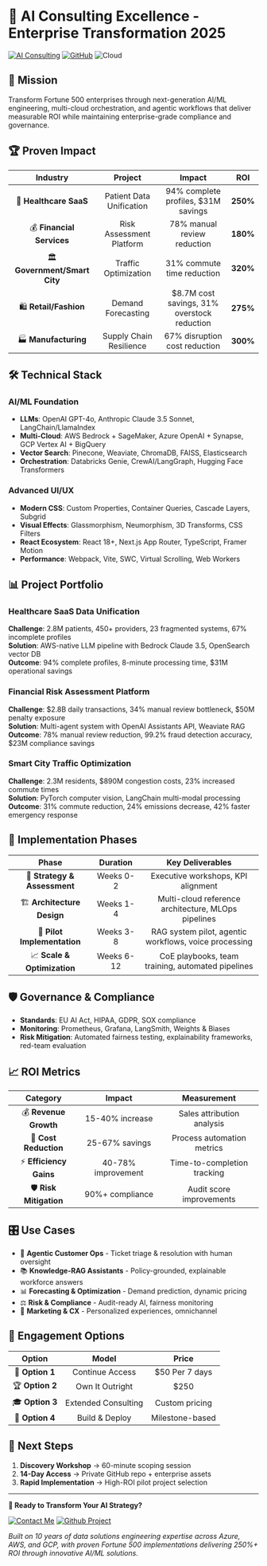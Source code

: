 # 🚀 AI Consulting Excellence - Enterprise Transformation 2025

[![AI Consulting](https://img.shields.io/badge/AI-Consulting-00D4AA?style=for-the-badge&logo=openai&logoColor=white)](mailto:corderio.vonner@outlook.com)
[![GitHub](https://img.shields.io/badge/GitHub-Project-181717?style=for-the-badge&logo=github&logoColor=white)](https://github.com/vonnerco/A.I.-2025)
![Cloud](https://img.shields.io/badge/Cloud-Native-FF6B6B?style=for-the-badge&logo=amazonaws&logoColor=white)

## 🎯 Mission

Transform Fortune 500 enterprises through next-generation AI/ML engineering, multi-cloud orchestration, and agentic workflows that deliver measurable ROI while maintaining enterprise-grade compliance and governance.

## 🏆 Proven Impact

| **Industry** | **Project** | **Impact** | **ROI** |
|:---:|:---:|:---:|:---:|
| 🏥 **Healthcare SaaS** | Patient Data Unification | 94% complete profiles, $31M savings | **250%** |
| 💰 **Financial Services** | Risk Assessment Platform | 78% manual review reduction | **180%** |
| 🏛️ **Government/Smart City** | Traffic Optimization | 31% commute time reduction | **320%** |
| 🛍️ **Retail/Fashion** | Demand Forecasting | $8.7M cost savings, 31% overstock reduction | **275%** |
| 🏭 **Manufacturing** | Supply Chain Resilience | 67% disruption cost reduction | **300%** |

## 🛠️ Technical Stack

### **AI/ML Foundation**
- **LLMs**: OpenAI GPT-4o, Anthropic Claude 3.5 Sonnet, LangChain/LlamaIndex
- **Multi-Cloud**: AWS Bedrock + SageMaker, Azure OpenAI + Synapse, GCP Vertex AI + BigQuery
- **Vector Search**: Pinecone, Weaviate, ChromaDB, FAISS, Elasticsearch
- **Orchestration**: Databricks Genie, CrewAI/LangGraph, Hugging Face Transformers

### **Advanced UI/UX**
- **Modern CSS**: Custom Properties, Container Queries, Cascade Layers, Subgrid
- **Visual Effects**: Glassmorphism, Neumorphism, 3D Transforms, CSS Filters
- **React Ecosystem**: React 18+, Next.js App Router, TypeScript, Framer Motion
- **Performance**: Webpack, Vite, SWC, Virtual Scrolling, Web Workers

## 📊 Project Portfolio

### **Healthcare SaaS Data Unification**
**Challenge**: 2.8M patients, 450+ providers, 23 fragmented systems, 67% incomplete profiles  
**Solution**: AWS-native LLM pipeline with Bedrock Claude 3.5, OpenSearch vector DB  
**Outcome**: 94% complete profiles, 8-minute processing time, $31M operational savings

### **Financial Risk Assessment Platform**
**Challenge**: $2.8B daily transactions, 34% manual review bottleneck, $50M penalty exposure  
**Solution**: Multi-agent system with OpenAI Assistants API, Weaviate RAG  
**Outcome**: 78% manual review reduction, 99.2% fraud detection accuracy, $23M compliance savings

### **Smart City Traffic Optimization**
**Challenge**: 2.3M residents, $890M congestion costs, 23% increased commute times  
**Solution**: PyTorch computer vision, LangChain multi-modal processing  
**Outcome**: 31% commute reduction, 24% emissions decrease, 42% faster emergency response

## 🚀 Implementation Phases

| **Phase** | **Duration** | **Key Deliverables** |
|:---:|:---:|:---:|
| 🎯 **Strategy & Assessment** | Weeks 0-2 | Executive workshops, KPI alignment |
| 🏗️ **Architecture Design** | Weeks 1-4 | Multi-cloud reference architecture, MLOps pipelines |
| 🧪 **Pilot Implementation** | Weeks 3-8 | RAG system pilot, agentic workflows, voice processing |
| 📈 **Scale & Optimization** | Weeks 6-12 | CoE playbooks, team training, automated pipelines |

## 🛡️ Governance & Compliance

- **Standards**: EU AI Act, HIPAA, GDPR, SOX compliance
- **Monitoring**: Prometheus, Grafana, LangSmith, Weights & Biases
- **Risk Mitigation**: Automated fairness testing, explainability frameworks, red-team evaluation

## 📈 ROI Metrics

| **Category** | **Impact** | **Measurement** |
|:---:|:---:|:---:|
| 💰 **Revenue Growth** | 15-40% increase | Sales attribution analysis |
| 💸 **Cost Reduction** | 25-67% savings | Process automation metrics |
| ⚡ **Efficiency Gains** | 40-78% improvement | Time-to-completion tracking |
| 🛡️ **Risk Mitigation** | 90%+ compliance | Audit score improvements |

## 🎛️ Use Cases

- 🤖 **Agentic Customer Ops** - Ticket triage & resolution with human oversight
- 📚 **Knowledge-RAG Assistants** - Policy-grounded, explainable workforce answers
- 📊 **Forecasting & Optimization** - Demand prediction, dynamic pricing
- ⚖️ **Risk & Compliance** - Audit-ready AI, fairness monitoring
- 🎯 **Marketing & CX** - Personalized experiences, omnichannel

## 💼 Engagement Options

| **Option** | **Model** | **Price** |
|:---:|:---:|:---:|
| 🔄 **Option 1** | Continue Access | $50 Per 7 days |
| 🏆 **Option 2** | Own It Outright | $250 |
| 🎓 **Option 3** | Extended Consulting | Custom pricing |
| 🚀 **Option 4** | Build & Deploy | Milestone-based |

## 🎯 Next Steps

1. **Discovery Workshop** → 60-minute scoping session
2. **14-Day Access** → Private GitHub repo + enterprise assets
3. **Rapid Implementation** → High-ROI pilot project selection

---

**🚀 Ready to Transform Your AI Strategy?**

[![Contact Me](https://img.shields.io/badge/Contact-Me-00D4AA?style=for-the-badge&logo=mail&logoColor=white)](mailto:corderio.vonner@outlook.com)
[![Github Project](https://img.shields.io/badge/Github-Project-181717?style=for-the-badge&logo=github&logoColor=white)](https://github.com/vonnerco/A.I.-2025)

*Built on 10 years of data solutions engineering expertise across Azure, AWS, and GCP, with proven Fortune 500 implementations delivering 250%+ ROI through innovative AI/ML solutions.*
